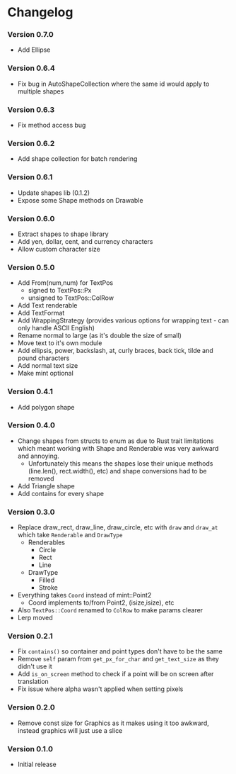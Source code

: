 # Changelog

### Version 0.7.0
- Add Ellipse

### Version 0.6.4
- Fix bug in AutoShapeCollection where the same id would apply to multiple shapes

### Version 0.6.3
- Fix method access bug

### Version 0.6.2
- Add shape collection for batch rendering

### Version 0.6.1
- Update shapes lib (0.1.2)
- Expose some Shape methods on Drawable<Shape>

### Version 0.6.0
- Extract shapes to shape library
- Add yen, dollar, cent, and currency characters
- Allow custom character size

### Version 0.5.0
- Add From(num,num) for TextPos
  - signed to TextPos::Px
  - unsigned to TextPos::ColRow
- Add Text renderable
- Add TextFormat
- Add WrappingStrategy (provides various options for wrapping text - can only handle ASCII English)
- Rename normal to large (as it's double the size of small)
- Move text to it's own module
- Add ellipsis, power, backslash, at, curly braces, back tick, tilde and pound characters
- Add normal text size
- Make mint optional

### Version 0.4.1
- Add polygon shape

### Version 0.4.0
- Change shapes from structs to enum as due to Rust trait limitations which meant working with Shape and Renderable was very awkward and annoying.
  - Unfortunately this means the shapes lose their unique methods (line.len(), rect.width(), etc) and shape conversions had to be removed
- Add Triangle shape
- Add contains for every shape

### Version 0.3.0
- Replace draw_rect, draw_line, draw_circle, etc with `draw` and `draw_at` which take `Renderable` and `DrawType`
  - Renderables
    - Circle
    - Rect
    - Line
  - DrawType
    - Filled
    - Stroke
- Everything takes `Coord` instead of mint::Point2
  - Coord implements to/from Point2, (isize,isize), etc
- Also `TextPos::Coord` renamed to `ColRow` to make params clearer
- Lerp moved

### Version 0.2.1
- Fix `contains()` so container and point types don't have to be the same
- Remove `self` param from `get_px_for_char` and `get_text_size` as they didn't use it
- Add `is_on_screen` method to check if a point will be on screen after translation
- Fix issue where alpha wasn't applied when setting pixels

### Version 0.2.0
- Remove const size for Graphics as it makes using it too awkward, instead graphics will just use a slice

### Version 0.1.0
- Initial release